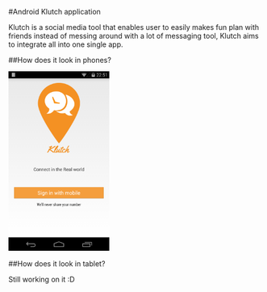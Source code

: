 #Android Klutch application

Klutch is a social media tool that enables user to easily makes fun plan with friends instead of messing around with a lot of messaging tool, Klutch aims to integrate all into one single app.

##How does it look in phones?

<img src="docs/shot1.png" style="width:200px"/>


##How does it look in tablet?

Still working on it :D